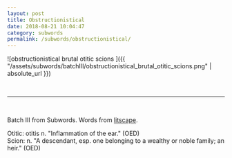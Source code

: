 ```yaml
---
layout: post
title: Obstructionistical 
date: 2018-08-21 10:04:47
category: subwords
permalink: /subwords/obstructionistical/ 
---
```


![obstructionistical brutal otitic scions ]({{ "/assets/subwords/batchIII/obstructionistical_brutal_otitic_scions.png" | absolute_url }})


&nbsp;

---

&nbsp;

Batch III from Subwords. Words from [litscape](https://www.litscape.com/).

Otitic: otitis n. "Inflammation of the ear." (OED)  
Scion: n. "A descendant, esp. one belonging to a wealthy or noble family; an heir." (OED)  
